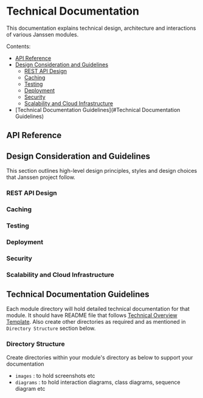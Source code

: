 # Technical Documentation

This documentation explains technical design, architecture and interactions of various Janssen modules.

Contents:

- [API Reference](#api-reference)
- [Design Consideration and Guidelines](#design-consideration-and-guidelines)
  - [REST API Design](#rest-api-design)
  - [Caching](#caching)
  - [Testing](#testing)
  - [Deployment](#deployment)
  - [Security](#security)
  - [Scalability and Cloud Infrastructure](#scalability-and-cloud-infrastructure)
- [Technical Documentation Guidelines](#Technical Documentation Guidelines)


## API Reference
  
## Design Consideration and Guidelines
This section outlines high-level design principles, styles and design choices that Janssen project follow. 
### REST API Design
### Caching
### Testing
### Deployment
### Security
### Scalability and Cloud Infrastructure 

## Technical Documentation Guidelines
  
Each module directory will hold detailed technical documentation for that module. It should have README file that follows [Technical Overview Template](./technical-overview-template.md). Also create other directories as required and as mentioned in `Directory Structure` section below. 

### Directory Structure
Create directories within your module's directory as below to support your documentation
 - `images` : to hold screenshots etc
 - `diagrams` : to hold interaction diagrams, class diagrams, sequence diagram etc

